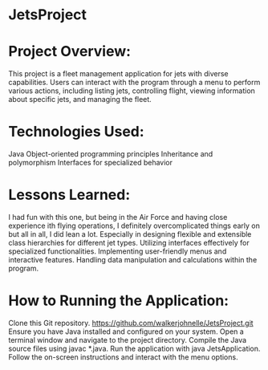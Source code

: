 # JetsProject

# Project Overview:

This project is a fleet management application for jets with diverse capabilities. Users can interact with the program through a menu to perform various actions, including listing jets, controlling flight, viewing information about specific jets, and managing the fleet.

# Technologies Used:

Java 
Object-oriented programming principles
Inheritance and polymorphism
Interfaces for specialized behavior

# Lessons Learned:

I had fun with this one, but being in the Air Force and having close experience ith flying operations, I definitely overcomplicated things early on but all in all, I did lean a lot. Especially in designing flexible and extensible class hierarchies for different jet types. Utilizing interfaces effectively for specialized functionalities.
Implementing user-friendly menus and interactive features. Handling data manipulation and calculations within the program. 


# How to Running the Application:

Clone this Git repository. https://github.com/walkerjohnelle/JetsProject.git
Ensure you have Java installed and configured on your system.
Open a terminal window and navigate to the project directory.
Compile the Java source files using javac *.java.
Run the application with java JetsApplication.
Follow the on-screen instructions and interact with the menu options.